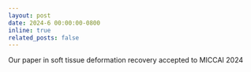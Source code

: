 ```yaml
---
layout: post
date: 2024-6 00:00:00-0800
inline: true
related_posts: false
---
```


Our paper in soft tissue deformation recovery accepted to MICCAI 2024
